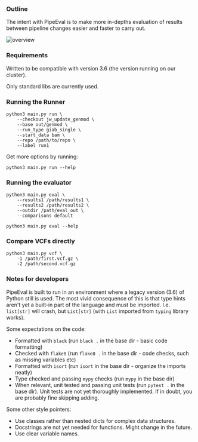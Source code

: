 ### Outline

The intent with PipeEval is to make more in-depths evaluation of results between pipeline changes easier and faster to carry out.

![overview](doc/pipeeval_overview.png)

### Requirements

Written to be compatible with version 3.6 (the version running on our cluster).

Only standard libs are currently used.

### Running the Runner

```{python}
python3 main.py run \
    --checkout jw_update_genmod \
    --base out/genmod \
    --run_type giab_single \
    --start_data bam \
    --repo /path/to/repo \
    --label run1
```

Get more options by running:

```
python3 main.py run --help
```

### Running the evaluator

```{python}
python3 main.py eval \
    --results1 /path/results1 \
    --results2 /path/results2 \
    --outdir /path/eval_out \
    --comparisons default
```

```
python3 main.py eval --help
```

### Compare VCFs directly

```{python}
python3 main.py vcf \
    -1 /path/first.vcf.gz \
    -2 /path/second.vcf.gz
```

### Notes for developers

PipeEval is built to run in an environment where a legacy version (3.6) of Python still is used.
The most vivid consequence of this is that type hints aren't yet a built-in part of the language and must be imported. I.e. `list[str]` will crash, but `List[str]` (with `List` imported from `typing` library works).

Some expectations on the code:

* Formatted with `black` (run `black .` in the base dir - basic code formatting)
* Checked with `flake8` (run `flake8 .` in the base dir - code checks, such as missing variables etc)
* Formatted with `isort` (run `isort` in the base dir - organize the imports neatly)
* Type checked and passing `mypy` checks (run `mypy` in the base dir)
* When relevant, unit tested and passing unit tests (run `pytest .` in the base dir). Unit tests are not yet thoroughly implemented. If in doubt, you are probably fine skipping adding.

Some other style pointers:

* Use classes rather than nested dicts for complex data structures.
* Docstrings are not yet needed for functions. Might change in the future.
* Use clear variable names.